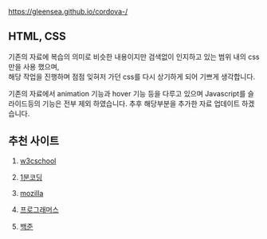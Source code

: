 https://gleensea.github.io/cordova-/

## HTML, CSS
기존의 자료에 복습의 의미로 비슷한 내용이지만 검색없이 인지하고 있는 범위 내의 css만을 사용 했으며, <br>해당 작업을 진행하며 점점 잊혀저 가던 css를 다시 상기하게 되어 기쁘게 생각합니다.

기존의 자료에서 animation 기능과 hover 기능 등을 다루고 있으며 Javascript를 슬라이드등의 기능은 전부 제외 하였습니다. 추후 해당부분을 추가한 자료 업데이트 하겠습니다.

## 추천 사이트
1. [w3cschool](https://www.w3schools.com/)
2. [1분코딩](https://studiomeal.com/archives/category/tutorial)
3. [mozilla](https://developer.mozilla.org/ko/docs/Learn/CSS)

4. [프로그래머스](https://programmers.co.kr/)
5. [백준](https://www.acmicpc.net/)
